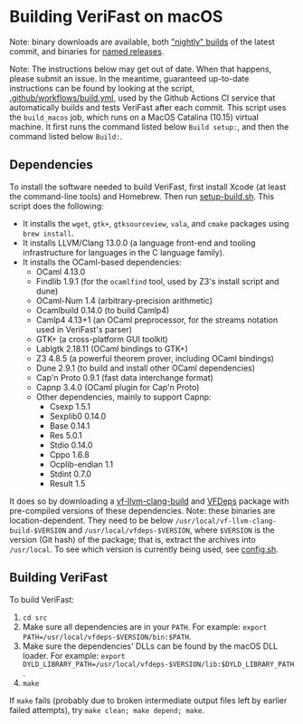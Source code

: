 Building VeriFast on macOS
==========================

Note: binary downloads are available, both ["nightly" builds](https://github.com/verifast/verifast#binaries) of the latest commit, and binaries for [named releases](https://github.com/verifast/verifast/releases).

Note: The instructions below may get out of date. When that happens, please submit an issue. In the meantime, guaranteed up-to-date instructions can be found by looking at the script, [.github/workflows/build.yml](https://github.com/verifast/verifast/blob/master/.github/workflows/build.yml), used by the Github Actions CI service that automatically builds and tests VeriFast after each commit. This script uses the `build_macos` job, which runs on a MacOS Catalina (10.15) virtual machine. It first runs the command listed below `Build setup:`, and then the command listed below `Build:`.

Dependencies
------------

To install the software needed to build VeriFast, first install Xcode (at least the command-line tools) and Homebrew. Then run [setup-build.sh](https://github.com/verifast/verifast/blob/master/setup-build.sh). This script does the following:

- It installs the `wget`, `gtk+`, `gtksourceview`, `vala`, and `cmake` packages using `brew install`.
- It installs LLVM/Clang 13.0.0 (a language front-end and tooling infrastructure for languages in the C language family).
- It installs the OCaml-based dependencies:
  - OCaml 4.13.0
  - Findlib 1.9.1 (for the `ocamlfind` tool, used by Z3's install script and dune)
  - OCaml-Num 1.4 (arbitrary-precision arithmetic)
  - Ocamlbuild 0.14.0 (to build Camlp4)
  - Camlp4 4.13+1 (an OCaml preprocessor, for the streams notation used in VeriFast's parser)
  - GTK+ (a cross-platform GUI toolkit)
  - Lablgtk 2.18.11 (OCaml bindings to GTK+)
  - Z3 4.8.5 (a powerful theorem prover, including OCaml bindings)
  - Dune 2.9.1 (to build and install other OCaml dependencies)
  - Cap'n Proto 0.9.1 (fast data interchange format)
  - Capnp 3.4.0 (OCaml plugin for Cap'n Proto)
  - Other dependencies, mainly to support Capnp:
    - Csexp 1.5.1
    - Sexplib0 0.14.0
    - Base 0.14.1
    - Res 5.0.1
    - Stdio 0.14.0
    - Cppo 1.6.8
    - Ocplib-endian 1.1
    - Stdint 0.7.0
    - Result 1.5
  
It does so by downloading a [vf-llvm-clang-build](https://github.com/NielsMommen/vf-llvm-clang-build/releases/tag/v1.0.0) and [VFDeps](https://github.com/verifast/vfdeps) package with pre-compiled versions of these dependencies. Note: these binaries are location-dependent. They need to be below `/usr/local/vf-llvm-clang-build-$VERSION` and `/usr/local/vfdeps-$VERSION`, where `$VERSION` is the version (Git hash) of the package; that is, extract the archives into `/usr/local`. To see which version is currently being used, see [config.sh](https://github.com/verifast/verifast/blob/master/config.sh).

Building VeriFast
-----------------

To build VeriFast:
1. `cd src`
2. Make sure all dependencies are in your `PATH`. For example: `export PATH=/usr/local/vfdeps-$VERSION/bin:$PATH`.
3. Make sure the dependencies' DLLs can be found by the macOS DLL loader. For example: `export DYLD_LIBRARY_PATH=/usr/local/vfdeps-$VERSION/lib:$DYLD_LIBRARY_PATH`.
4. `make`

If `make` fails (probably due to broken intermediate output files left by earlier failed attempts), try `make clean; make depend; make`.
